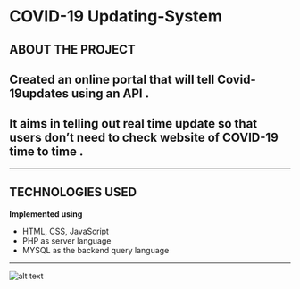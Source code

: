 # COVID-19 Updating-System

ABOUT THE PROJECT
----------------------------
## Created an online portal that will tell Covid-19updates using an API .

## It aims in telling out real time update so that users don’t need to check website of COVID-19 time to time .

----------------------------

TECHNOLOGIES USED
----------------------------
 **Implemented using**

- HTML, CSS, JavaScript
- PHP as server language
- MYSQL as the backend query language


---------------------------- 

![alt text](background-img.jpg)
